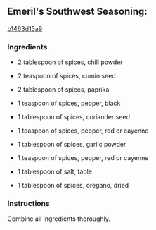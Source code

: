## Emeril's Southwest Seasoning:

[b1463d15a9](http://www.foodnetwork.com/recipes/emeril-lagasse/emerils-southwest-seasoning-recipe.html)

### Ingredients

 - 2 tablespoon of spices, chili powder

 - 2 teaspoon of spices, cumin seed

 - 2 tablespoon of spices, paprika

 - 1 teaspoon of spices, pepper, black

 - 1 tablespoon of spices, coriander seed

 - 1 teaspoon of spices, pepper, red or cayenne

 - 1 tablespoon of spices, garlic powder

 - 1 teaspoon of spices, pepper, red or cayenne

 - 1 tablespoon of salt, table

 - 1 tablespoon of spices, oregano, dried

### Instructions

Combine all ingredients thoroughly.